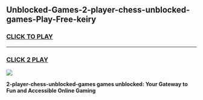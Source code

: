 
## Unblocked-Games-2-player-chess-unblocked-games-Play-Free-keiry
<h3>
<a href="https://premium76.site?title=2-player-chess-unblocked-games&ref=10A">CLICK TO PLAY</a></h3>
<hr>

<h3>
<a href="https://premium76.site?title=2-player-chess-unblocked-games&ref=10A">CLICK 2 PLAY</a>
  
</h3>

<a href="https://premium76.site?title=2-player-chess-unblocked-games&ref=10A"><img src="https://clearcache.store/games.png"></a>


**2-player-chess-unblocked-games games unblocked: Your Gateway to Fun and Accessible Online Gaming**
